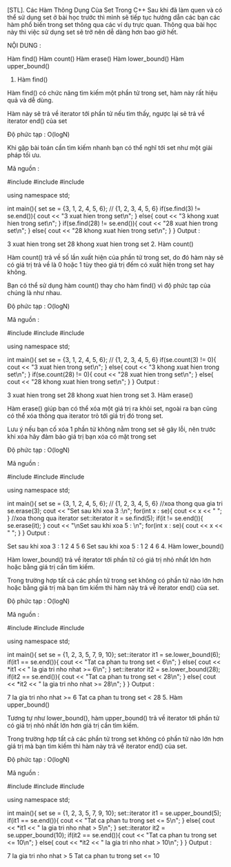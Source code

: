 [STL]. Các Hàm Thông Dụng Của Set Trong C++
Sau khi đã làm quen và có thể sử dụng set ở bài học trước thì mình sẽ tiếp tục hướng dẫn các bạn các hàm phổ biến trong set thông qua các ví dụ trực quan. Thông qua bài học này thì việc sử dụng set sẽ trở nên dễ dàng hơn bao giờ hết.

NỘI DUNG : 

Hàm find()
Hàm count()
Hàm erase()
Hàm lower_bound()
Hàm upper_bound()

1. Hàm find()

Hàm find() có chức năng tìm kiếm một phần tử trong set, hàm này rất hiệu quả và dễ dùng.

Hàm này sẽ trả về iterator tới phần tử nếu tìm thấy, ngược lại sẽ trả về iterator end() của set

Độ phức tạp : O(logN)

Khi gặp bài toán cần tìm kiếm nhanh bạn có thể nghĩ tới set như một giải pháp tối ưu.

Mã nguồn : 

#include <iostream>
#include <algorithm>
#include <set>

using namespace std;

int main(){
    set<int> se = {3, 1, 2, 4, 5, 6}; // {1, 2, 3, 4, 5, 6}
    if(se.find(3) != se.end()){
        cout << "3 xuat hien trong set\n";
    }
    else{
        cout << "3 khong xuat hien trong set\n";
    }
    if(se.find(28) != se.end()){
        cout << "28 xuat hien trong set\n";
    }
    else{
        cout << "28 khong xuat hien trong set\n";
    }
}
Output : 

3 xuat hien trong set
28 khong xuat hien trong set
2. Hàm count()

Hàm count() trả về số lần xuất hiện của phần tử trong set, do đó hàm này sẽ có giá trị trả về là 0 hoặc 1 tùy theo giá trị đếm có xuất hiện trong set hay không.

Bạn có thể sử dụng hàm count() thay cho hàm find() vì độ phức tạp của chúng là như nhau.

Độ phức tạp : O(logN)

Mã nguồn : 

#include <iostream>
#include <algorithm>
#include <set>

using namespace std;

int main(){
    set<int> se = {3, 1, 2, 4, 5, 6}; // {1, 2, 3, 4, 5, 6}
    if(se.count(3) != 0){
        cout << "3 xuat hien trong set\n";
    }
    else{
        cout << "3 khong xuat hien trong set\n";
    }
    if(se.count(28) != 0){
        cout << "28 xuat hien trong set\n";
    }
    else{
        cout << "28 khong xuat hien trong set\n";
    }
}
Output : 

3 xuat hien trong set
28 khong xuat hien trong set
3. Hàm erase()

Hàm erase() giúp bạn có thể xóa một giá trị ra khỏi set, ngoài ra bạn cũng có thể xóa thông qua iterator trỏ tới giá trị đó trong set.

Lưu ý nếu bạn cố xóa 1 phần tử không nằm trong set sẽ gây lỗi, nên trước khi xóa hãy đảm bảo giá trị bạn xóa có mặt trong set

Độ phức tạp : O(logN)

Mã nguồn : 

#include <iostream>
#include <algorithm>
#include <set>

using namespace std;

int main(){
    set<int> se = {3, 1, 2, 4, 5, 6}; // {1, 2, 3, 4, 5, 6}
    //xoa thong qua gia tri
    se.erase(3);
    cout << "Set sau khi xoa 3 :\n";
    for(int x : se){
        cout << x << " ";
    }
    //xoa thong qua iterator
    set<int>::iterator it = se.find(5);
    if(it != se.end()){
        se.erase(it);
    }
    cout << "\nSet sau khi xoa 5 : \n";
    for(int x : se){
        cout << x << " ";
    }
}
Output : 

Set sau khi xoa 3 :
1 2 4 5 6 
Set sau khi xoa 5 : 
1 2 4 6 
4. Hàm lower_bound()

Hàm lower_bound() trả về iterator tới phần tử có giá trị nhỏ nhất lớn hơn hoặc bằng giá trị cần tìm kiếm.

Trong trường hợp tất cả các phần tử trong set không có phần tử nào lớn hơn hoặc bằng giá trị mà bạn tìm kiếm thì hàm này trả về iterator end() của set.

Độ phức tạp : O(logN)

Mã nguồn : 

#include <iostream>
#include <algorithm>
#include <set>

using namespace std;

int main(){
    set<int> se = {1, 2, 3, 5, 7, 9, 10};
    set<int>::iterator it1 = se.lower_bound(6);
    if(it1 == se.end()){
        cout << "Tat ca phan tu trong set < 6\n";
    }
    else{
        cout << *it1 << " la gia tri nho nhat >= 6\n";
    }
    set<int>::iterator it2 = se.lower_bound(28);
    if(it2 == se.end()){
        cout << "Tat ca phan tu trong set < 28\n";
    }
    else{
        cout << *it2 << " la gia tri nho nhat >= 28\n";
    }
}
Output : 

7 la gia tri nho nhat >= 6
Tat ca phan tu trong set < 28
5. Hàm upper_bound()

Tương tự như lower_bound(), hàm upper_bound() trả về iterator tới phần tử có giá trị nhỏ nhất lớn hơn giá trị cần tìm kiếm.

Trong trường hợp tất cả các phần tử trong set không có phần tử nào lớn hơn giá trị mà bạn tìm kiếm thì hàm này trả về iterator end() của set.

Độ phức tạp : O(logN)

Mã nguồn : 

#include <iostream>
#include <algorithm>
#include <set>

using namespace std;

int main(){
    set<int> se = {1, 2, 3, 5, 7, 9, 10};
    set<int>::iterator it1 = se.upper_bound(5);
    if(it1 == se.end()){
        cout << "Tat ca phan tu trong set <= 5\n";
    }
    else{
        cout << *it1 << " la gia tri nho nhat > 5\n";
    }
    set<int>::iterator it2 = se.upper_bound(10);
    if(it2 == se.end()){
        cout << "Tat ca phan tu trong set <= 10\n";
    }
    else{
        cout << *it2 << " la gia tri nho nhat > 10\n";
    }
}
Output : 

7 la gia tri nho nhat > 5
Tat ca phan tu trong set <= 10

